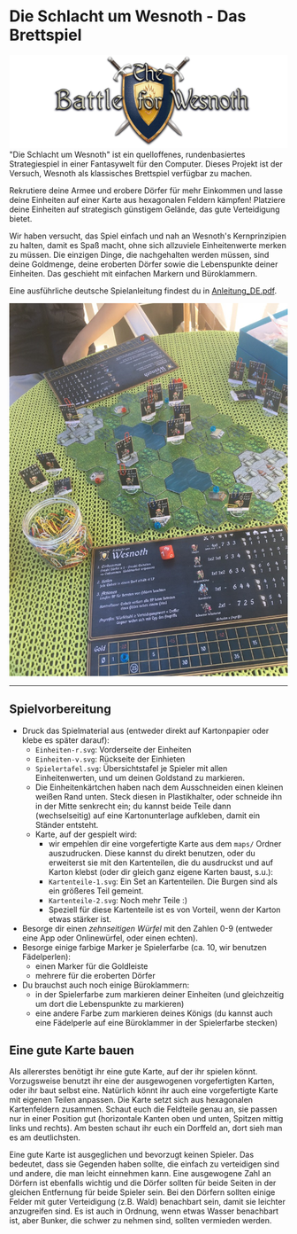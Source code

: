 Die Schlacht um Wesnoth - Das Brettspiel
===================================

![Wesnoth logo](Bildquellen/logo-large.png)  
"Die Schlacht um Wesnoth" ist ein quelloffenes, rundenbasiertes Strategiespiel in einer Fantasywelt für den Computer. Dieses Projekt ist der Versuch, Wesnoth als klassisches Brettspiel verfügbar zu machen.

Rekrutiere deine Armee und erobere Dörfer für mehr Einkommen und lasse deine Einheiten auf einer Karte aus hexagonalen Feldern kämpfen! Platziere deine Einheiten auf strategisch günstigem Gelände, das gute Verteidigung bietet.

Wir haben versucht, das Spiel einfach und nah an Wesnoth's Kernprinzipien zu halten, damit es Spaß macht, ohne sich allzuviele Einheitenwerte merken zu müssen. Die einzigen Dinge, die nachgehalten werden müssen, sind deine Goldmenge, deine eroberten Dörfer sowie die Lebenspunkte deiner Einheiten. Das geschieht mit einfachen Markern und Büroklammern.

Eine ausführliche deutsche Spielanleitung findest du in [Anleitung_DE.pdf](Anleitung_DE.pdf).

![Time to battle](Bildquellen/playing.jpg)


-----------------------------------------------

## Spielvorbereitung
* Druck das Spielmaterial aus (entweder direkt auf Kartonpapier oder klebe es später darauf):
  + `Einheiten-r.svg`: Vorderseite der Einheiten
  + `Einheiten-v.svg`: Rückseite der Einhieten
  + `Spielertafel.svg`: Übersichtstafel je Spieler mit allen Einheitenwerten, und um deinen Goldstand zu markieren.
  + Die Einheitenkärtchen haben nach dem Ausschneiden einen kleinen weißen Rand unten. Steck diesen in Plastikhalter, oder schneide ihn in der Mitte senkrecht ein; du kannst beide Teile dann (wechselseitig) auf eine Kartonunterlage aufkleben, damit ein Ständer entsteht.
  + Karte, auf der gespielt wird:
    - wir empehlen dir eine vorgefertigte Karte aus dem `maps/` Ordner auszudrucken. Diese kannst du direkt benutzen, oder du erweiterst sie mit den Kartenteilen, die du ausdruckst und auf Karton klebst (oder dir gleich ganz eigene Karten baust, s.u.):
    - `Kartenteile-1.svg`: Ein Set an Kartenteilen. Die Burgen sind als ein größeres Teil gemeint.
    - `Kartenteile-2.svg`: Noch mehr Teile :)
    - Speziell für diese Kartenteile ist es von Vorteil, wenn der Karton etwas stärker ist.
* Besorge dir einen *zehnseitigen Würfel* mit den Zahlen 0-9 (entweder eine App oder Onlinewürfel, oder einen echten).
* Besorge einige farbige Marker je Spielerfarbe (ca. 10, wir benutzen Fädelperlen):
  + einen Marker für die Goldleiste
  + mehrere für die eroberten Dörfer
* Du brauchst auch noch einige Büroklammern:
  + in der Spielerfarbe zum markieren deiner Einheiten (und gleichzeitig um dort die Lebenspunkte zu markieren)
  + eine andere Farbe zum markieren deines Königs (du kannst auch eine Fädelperle auf eine Büroklammer in der Spielerfarbe stecken)

## Eine gute Karte bauen
Als allererstes benötigt ihr eine gute Karte, auf der ihr spielen könnt. Vorzugsweise benutzt ihr eine der ausgewogenen vorgefertigten Karten, oder ihr baut selbst eine. Natürlich könnt ihr auch eine vorgefertigte Karte mit eigenen Teilen anpassen. Die Karte setzt sich aus hexagonalen Kartenfeldern zusammen. Schaut euch die Feldteile genau an, sie passen nur in einer Position gut (horizontale Kanten oben und unten, Spitzen mittig links und rechts). Am besten schaut ihr euch ein Dorffeld an, dort sieh man es am deutlichsten.

Eine gute Karte ist ausgeglichen und bevorzugt keinen Spieler. Das bedeutet, dass sie Gegenden haben sollte, die einfach zu verteidigen sind und andere, die man leicht einnehmen kann. Eine ausgewogene Zahl an Dörfern ist ebenfalls wichtig und die Dörfer sollten für beide Seiten in der gleichen Entfernung für beide Spieler sein. Bei den Dörfern sollten einige Felder mit guter Verteidigung (z.B. Wald) benachbart sein, damit sie leichter anzugreifen sind. Es ist auch in Ordnung, wenn etwas Wasser benachbart ist, aber Bunker, die schwer zu nehmen sind, sollten vermieden werden.

